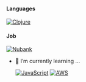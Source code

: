 
#### Languages

[![Clojure](https://img.shields.io/badge/CLOJURE-5881D8.svg?style=for-the-badge&logo=Clojure&logoColor=white)](https://clojure.org/)


#### Job
[![Nubank](https://img.shields.io/badge/NUBANK-8A05BE.svg?&style=for-the-badge&logo=nubank&logoColor=white)](https://nubank.com.br/)


- 🌱 I’m currently learning ...

  [![JavaScript](https://shields.io/badge/JavaScript-F7DF1E?logo=JavaScript&logoColor=000&style=flat-square)](https://shields.io/badge/JavaScript-F7DF1E?logo=JavaScript&logoColor=000&style=flat-square)
  [![AWS](https://img.shields.io/badge/AWS-232F32?style=for-the-badge&logo=AmazonAWS&logoColor=white)](https://img.shields.io/badge/AWS-232F32?style=for-the-badge&logo=AmazonAWS&logoColor=white)

<!--
**elton-peixoto-lu/elton-peixoto-lu** is a ✨ _special_ ✨ repository because its `README.md` (this file) appears on your GitHub profile.
- ### Hi there 👋
![ClojureScript](https://img.shields.io/badge/CLOJURE-5881D8.svg?style=for-the-badge&logo=ClojureScript&logoColor=white)
Here are some ideas to get you started:

- 🔭 I’m currently working on ...
- 🌱 I’m currently learning ...
- 👯 I’m looking to collaborate on ...
- 🤔 I’m looking for help with ...
- 💬 Ask me about ...
- 📫 How to reach me: ...
- 😄 Pronouns: ...
- ⚡ Fun fact: ...
-->
